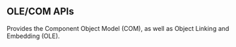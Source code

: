 ## OLE/COM APIs

Provides the Component Object Model (COM), as well as Object Linking and
Embedding (OLE).
